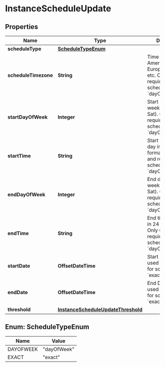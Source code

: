 

# InstanceScheduleUpdate

## Properties

Name | Type | Description | Notes
------------ | ------------- | ------------- | -------------
**scheduleType** | [**ScheduleTypeEnum**](#ScheduleTypeEnum) |  |  [optional]
**scheduleTimezone** | **String** | Time Zone eg. America/New_York, Europe/Amsterdam, etc. Only used and required for scheduleType &#x60;dayOfWeek&#x60; |  [optional]
**startDayOfWeek** | **Integer** | Start day of the week 1-7 (Sun-Sat). Only used and required for scheduleType &#x60;dayOfWeek&#x60; |  [optional]
**startTime** | **String** | Start time of the day in 24-hour format. Only used and required for scheduleType &#x60;dayOfWeek&#x60; |  [optional]
**endDayOfWeek** | **Integer** | End day of the week 1-7 (Sun-Sat). Only used and required for scheduleType &#x60;dayOfWeek&#x60; |  [optional]
**endTime** | **String** | End time of the day in 24-hour format. Only used and required for scheduleType &#x60;dayOfWeek&#x60; |  [optional]
**startDate** | **OffsetDateTime** | Start Date. Only used and required for scheduleType &#x60;exact&#x60; |  [optional]
**endDate** | **OffsetDateTime** | End Date. Only used and required for scheduleType &#x60;exact&#x60; |  [optional]
**threshold** | [**InstanceScheduleUpdateThreshold**](InstanceScheduleUpdateThreshold.md) |  |  [optional]



## Enum: ScheduleTypeEnum

Name | Value
---- | -----
DAYOFWEEK | &quot;dayOfWeek&quot;
EXACT | &quot;exact&quot;



